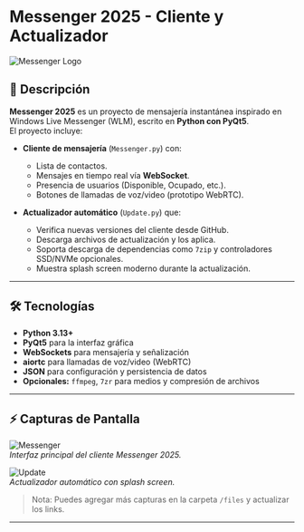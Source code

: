 # Messenger 2025 - Cliente y Actualizador

![Messenger Logo](https://raw.githubusercontent.com/mggons93/Messenger/refs/heads/main/files/WLM.ico)

## 📌 Descripción

**Messenger 2025** es un proyecto de mensajería instantánea inspirado en Windows Live Messenger (WLM), escrito en **Python con PyQt5**.  
El proyecto incluye:

- **Cliente de mensajería** (`Messenger.py`) con:
  - Lista de contactos.
  - Mensajes en tiempo real vía **WebSocket**.
  - Presencia de usuarios (Disponible, Ocupado, etc.).
  - Botones de llamadas de voz/video (prototipo WebRTC).

- **Actualizador automático** (`Update.py`) que:
  - Verifica nuevas versiones del cliente desde GitHub.
  - Descarga archivos de actualización y los aplica.
  - Soporta descarga de dependencias como `7zip` y controladores SSD/NVMe opcionales.
  - Muestra splash screen moderno durante la actualización.

---

## 🛠 Tecnologías

- **Python 3.13+**
- **PyQt5** para la interfaz gráfica
- **WebSockets** para mensajería y señalización
- **aiortc** para llamadas de voz/video (WebRTC)
- **JSON** para configuración y persistencia de datos
- **Opcionales:** `ffmpeg`, `7zr` para medios y compresión de archivos

---

## ⚡ Capturas de Pantalla

![Messenger](https://raw.githubusercontent.com/mggons93/Messenger/refs/heads/main/files/messenger_screenshot.png)  
*Interfaz principal del cliente Messenger 2025.*

![Update](https://raw.githubusercontent.com/mggons93/Messenger/refs/heads/main/files/update_screenshot.png)  
*Actualizador automático con splash screen.*

> Nota: Puedes agregar más capturas en la carpeta `/files` y actualizar los links.

---

